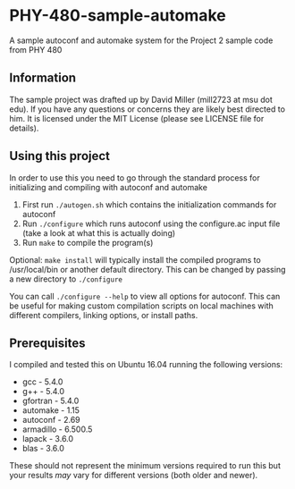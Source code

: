 # PHY-480-sample-automake
A sample autoconf and automake system for the Project 2 sample code from PHY 480

## Information
The sample project was drafted up by David Miller (mill2723 at msu dot edu). If you have any questions or concerns they are likely best directed to him. It is licensed under the MIT License (please see LICENSE file for details).

## Using this project

In order to use this you need to go through the standard process for
initializing and compiling with autoconf and automake

1. First run `./autogen.sh` which contains the initialization commands for autoconf
2. Run `./configure` which runs autoconf using the configure.ac input file (take a look at what this is actually doing)
3. Run `make` to compile the program(s)

Optional: `make install` will typically install the compiled programs to /usr/local/bin or another default directory. This can be changed by passing a new directory to `./configure`

You can call `./configure --help` to view all options for autoconf. This can be useful for making custom compilation scripts on local machines with different compilers, linking options, or install paths.

## Prerequisites

I compiled and tested this on Ubuntu 16.04 running the following versions:
+ gcc       -   5.4.0
+ g++       -   5.4.0
+ gfortran  -   5.4.0
+ automake  -   1.15
+ autoconf  -   2.69
+ armadillo -   6.500.5
+ lapack    -   3.6.0
+ blas      -   3.6.0

These should not represent the minimum versions required to run this but your results *may* vary for different versions (both older and newer).
